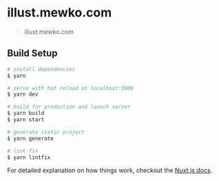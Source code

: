 # illust.mewko.com

> illust.mewko.com

## Build Setup

``` zsh
# install dependencies
$ yarn

# serve with hot reload at localhost:3000
$ yarn dev

# build for production and launch server
$ yarn build
$ yarn start

# generate static project
$ yarn generate

# lint fix
$ yarn lintfix
```

For detailed explanation on how things work, checkout the [Nuxt.js docs](https://github.com/nuxt/nuxt.js).
